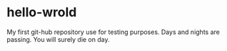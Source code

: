 # hello-wrold
My first git-hub repository use for testing purposes.
Days and nights are passing. You will surely die on day.
